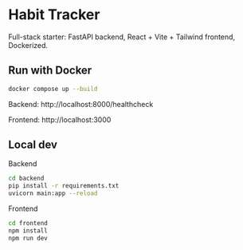 # Habit Tracker

Full-stack starter: FastAPI backend, React + Vite + Tailwind frontend, Dockerized.

## Run with Docker

```bash
docker compose up --build
```

Backend: http://localhost:8000/healthcheck

Frontend: http://localhost:3000

## Local dev

Backend

```bash
cd backend
pip install -r requirements.txt
uvicorn main:app --reload
```

Frontend

```bash
cd frontend
npm install
npm run dev
```


